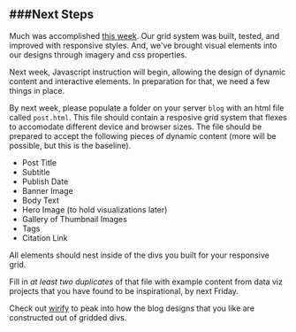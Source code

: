 ###Next Steps
---

Much was accomplished [this week](readme.md). Our grid system was built, tested, and improved with responsive styles. And, we've brought visual elements into our designs through imagery and css properties.

Next week, Javascript instruction will begin, allowing the design of dynamic content and interactive elements. In preparation for that, we need a few things in place.

By next week, please populate a folder on your server `blog` with an html file called `post.html`. This file should contain a resposive grid system that flexes to accomodate different device and browser sizes. The file should be prepared to accept the following pieces of dynamic content (more will be possible, but this is the baseline).

- Post Title
- Subtitle
- Publish Date 
- Banner Image 
- Body Text
- Hero Image (to hold visualizations later)
- Gallery of Thumbnail Images
- Tags
- Citation Link

All elements should nest inside of the divs you built for your responsive grid.

Fill in *at least two duplicates* of that file with example content from data viz projects that you have found to be inspirational, by next Friday.

Check out [wirify](https://www.wirify.com) to peak into how the blog designs that you like are constructed out of gridded divs.
